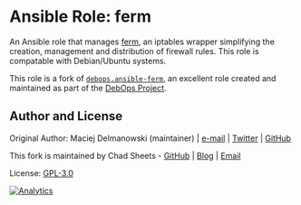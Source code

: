 # Ansible Role: ferm

An Ansible role that manages [ferm](http://ferm.foo-projects.org/), an iptables
wrapper simplifying the creation, management and distribution of firewall rules.
This role is compatable with Debian/Ubuntu systems.

This role is a fork of [`debops.ansible-ferm`](https://github.com/debops/ansible-ferm),
an excellent role created and maintained as part of the [DebOps Project](https://debops.org).


## Author and License

Original Author: Maciej Delmanowski (maintainer) | [e-mail](mailto:drybjed@gmail.com) | [Twitter](https://twitter.com/drybjed) | [GitHub](https://github.com/drybjed)

This fork is maintained by Chad Sheets - [GitHub](https://github.com/cjsheets) | [Blog](http://chadsheets.com/) | [Email](mailto:chad@linconf.com)

License: [GPL-3.0](https://tldrlegal.com/license/gnu-general-public-license-v3-%28gpl-3%29)

[![Analytics](https://cjs-beacon.appspot.com/UA-10006093-3/github/linconf/ansible-ferm?pixel)](https://github.com/linconf/ansible-ferm)
